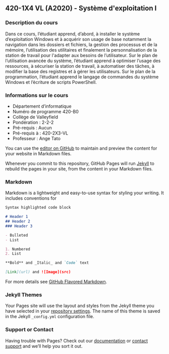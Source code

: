 ## 420-1X4 VL (A2020) - Système d'exploitation I

### Description du cours
Dans ce cours, l’étudiant apprend, d’abord, à installer le système d’exploitation Windows
et à acquérir son usage de base notamment la navigation dans les dossiers et fichiers, la
gestion des processus et de la mémoire, l’utilisation des utilitaires et finalement la
personnalisation de la station de travail pour l&#39;adapter aux besoins de l’utilisateur. Sur le
plan de l’utilisation avancée du système, l’étudiant apprend à optimiser l’usage des
ressources, à sécuriser la station de travail, à automatiser des tâches, à modifier la base
des registres et à gérer les utilisateurs. Sur le plan de la programmation, l’étudiant
apprend le langage de commandes du système Windows et l’écriture de scripts
PowerShell.

### Informations sur le cours
- Département d’informatique
- Numéro de programme 420-B0
- Collège de Valleyfield
- Pondération : 2-2-2
- Pré-requis : Aucun
- Pré-requis à : 420-2X3-VL
- Professeur : Ange Tato

You can use the [editor on GitHub](https://github.com/angetato/angenotes/edit/gh-pages/index.md) to maintain and preview the content for your website in Markdown files.

Whenever you commit to this repository, GitHub Pages will run [Jekyll](https://jekyllrb.com/) to rebuild the pages in your site, from the content in your Markdown files.

### Markdown

Markdown is a lightweight and easy-to-use syntax for styling your writing. It includes conventions for

```markdown
Syntax highlighted code block

# Header 1
## Header 2
### Header 3

- Bulleted
- List

1. Numbered
2. List

**Bold** and _Italic_ and `Code` text

[Link](url) and ![Image](src)
```

For more details see [GitHub Flavored Markdown](https://guides.github.com/features/mastering-markdown/).

### Jekyll Themes

Your Pages site will use the layout and styles from the Jekyll theme you have selected in your [repository settings](https://github.com/angetato/angenotes/settings). The name of this theme is saved in the Jekyll `_config.yml` configuration file.

### Support or Contact

Having trouble with Pages? Check out our [documentation](https://docs.github.com/categories/github-pages-basics/) or [contact support](https://github.com/contact) and we’ll help you sort it out.
